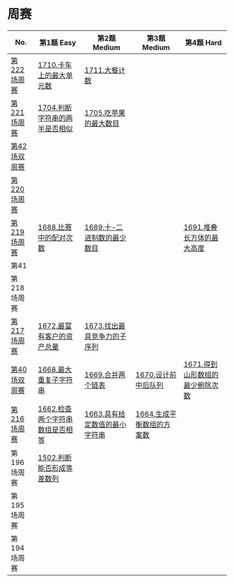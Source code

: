 # 周赛

| No.                                                          | 第1题 Easy                                                   | 第2题 Medium                                                 | 第3题 Medium                                                 | 第4题 Hard                                                   |
| ------------------------------------------------------------ | ------------------------------------------------------------ | ------------------------------------------------------------ | ------------------------------------------------------------ | ------------------------------------------------------------ |
| [第222场周赛](https://leetcode-cn.com/contest/weekly-contest-222/) | [1710.卡车上的最大单元数](https://leetcode-cn.com/problems/maximum-units-on-a-truck/) | [1711.大餐计数](https://leetcode-cn.com/problems/count-good-meals/) |                                                              |                                                              |
| [第221场周赛](https://leetcode-cn.com/contest/weekly-contest-221/) | [1704.判断字符串的两半是否相似](https://leetcode-cn.com/problems/determine-if-string-halves-are-alike/) | [1705.吃苹果的最大数目](https://leetcode-cn.com/problems/maximum-number-of-eaten-apples/) |                                                              |                                                              |
| [第42场双周赛](https://leetcode-cn.com/contest/biweekly-contest-42/) |                                                              |                                                              |                                                              |                                                              |
| [第220场周赛](https://leetcode-cn.com/contest/weekly-contest-220/) |                                                              |                                                              |                                                              |                                                              |
| [第219场周赛](https://leetcode-cn.com/contest/weekly-contest-219/) | [1688.比赛中的配对次数](https://leetcode-cn.com/problems/count-of-matches-in-tournament/) | [1689.十-二进制数的最少数目](https://leetcode-cn.com/problems/partitioning-into-minimum-number-of-deci-binary-numbers/) |                                                              | [1691.堆叠长方体的最大高度](https://leetcode-cn.com/problems/maximum-height-by-stacking-cuboids/) |
| 第41                                                         |                                                              |                                                              |                                                              |                                                              |
| 第218场周赛                                                  |                                                              |                                                              |                                                              |                                                              |
| [第217场周赛](https://leetcode-cn.com/contest/weekly-contest-217/) | [1672.最富有客户的资产总量](https://leetcode-cn.com/problems/richest-customer-wealth/) | [1673.找出最具竞争力的子序列](https://leetcode-cn.com/problems/find-the-most-competitive-subsequence/) |                                                              |                                                              |
| [第40场双周赛](https://leetcode-cn.com/contest/biweekly-contest-40/) | [1668.最大重复子字符串](https://leetcode-cn.com/problems/maximum-repeating-substring/) | [1669.合并两个链表](https://leetcode-cn.com/problems/merge-in-between-linked-lists/) | [1670.设计前中后队列](https://leetcode-cn.com/problems/design-front-middle-back-queue/) | [1671.得到山形数组的最少删除次数](https://leetcode-cn.com/problems/minimum-number-of-removals-to-make-mountain-array/) |
| [第216场周赛](https://leetcode-cn.com/contest/weekly-contest-216/) | [1662.检查两个字符串数组是否相等](https://leetcode-cn.com/problems/check-if-two-string-arrays-are-equivalent/) | [ 1663.具有给定数值的最小字符串](https://leetcode-cn.com/problems/smallest-string-with-a-given-numeric-value/) | [1664.生成平衡数组的方案数](https://leetcode-cn.com/problems/ways-to-make-a-fair-array/) |                                                              |
| 第196场周赛                                                  | [1502.判断能否形成等差数列](https://leetcode-cn.com/problems/can-make-arithmetic-progression-from-sequence/) |                                                              |                                                              |                                                              |
| 第195场周赛                                                  |                                                              |                                                              |                                                              |                                                              |
| 第194场周赛                                                  |                                                              |                                                              |                                                              |                                                              |

